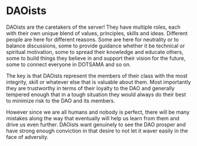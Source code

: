 # DAOists

DAOists are the caretakers of the server! They have multiple roles, each with their own unique blend of values, principles, skills and ideas. Different people are here for different reasons. Some are here for neutrality or to balance discussions, some to provide guidance whether it be technical or spiritual motivation, some to spread their knowledge and educate others, some to build things they believe in and support their vision for the future, some to connect everyone in DOTSAMA and so on.

The key is that DAOists represent the members of their class with the most integrity, skill or whatever else that is valuable about them. Most importantly they are trustworthy in terms of their loyalty to the DAO and generally tempered enough that in a tough situation they would always do their best to minimize risk to the DAO and its members.

However since we are all humans and nobody is perfect, there will be many mistakes along the way that eventually will help us learn from them and drive us even further. DAOists want genuinely to see the DAO prosper and have strong enough conviction in that desire to not let it waver easily in the face of adversity.
